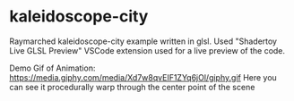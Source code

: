 # kaleidoscope-city
Raymarched kaleidoscope-city example written in glsl. Used "Shadertoy Live GLSL Preview" VSCode extension used for a live preview of the code.

Demo Gif of Animation: https://media.giphy.com/media/Xd7w8qvEIF1ZYq6jOl/giphy.gif
Here you can see it procedurally warp through the center point of the scene
